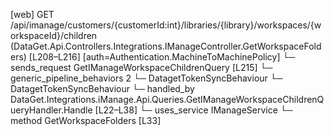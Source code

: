 [web] GET /api/imanage/customers/{customerId:int}/libraries/{library}/workspaces/{workspaceId}/children  (DataGet.Api.Controllers.Integrations.IManageController.GetWorkspaceFolders)  [L208–L216] [auth=Authentication.MachineToMachinePolicy]
  └─ sends_request GetIManageWorkspaceChildrenQuery [L215]
    └─ generic_pipeline_behaviors 2
      └─ DatagetTokenSyncBehaviour
      └─ DatagetTokenSyncBehaviour
    └─ handled_by DataGet.Integrations.iManage.Api.Queries.GetIManageWorkspaceChildrenQueryHandler.Handle [L22–L38]
      └─ uses_service IManageService
        └─ method GetWorkspaceFolders [L33]

